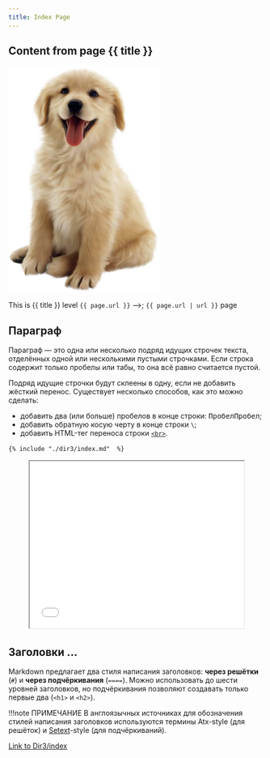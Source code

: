 ```yaml
---
title: Index Page
---
```

## Content from page {{ title }}

![Dog](../media/dog.png)

This is {{ title }} level `{{ page.url }}` -->; `{{ page.url | url }}` page

## Параграф

Параграф — это одна или несколько подряд идущих строчек текста, отделённых одной или несколькими пустыми строчками. Если строка содержит только пробелы или табы, то она всё равно считается пустой.

Подряд идущие строчки будут склеены в одну, если не добавить жёсткий перенос. Существует несколько способов, как это можно сделать:

- добавить два (или больше) пробелов в конце строки: <kbd>Пробел</kbd><kbd>Пробел</kbd>;
- добавить обратную косую черту в конце строки `\`;
- добавить HTML-тег переноса строки [`<br>`](/html/br/).

```md
{% include "./dir3/index.md"  %}
```

<figure class="example"><iframe title="Перенос строк" src="/dir3/index.md" height="330" width="100%"></iframe></figure>

## Заголовки ...

Markdown предлагает два стиля написания заголовков: **через решётки** (`#`) и **через подчёркивания** (`====`). Можно использовать до шести уровней заголовков, но подчёркивания позволяют создавать только первые два (`<h1>` и `<h2>`).

<aside>

!!!note ПРИМЕЧАНИЕ
   В англоязычных источниках для обозначения стилей написания заголовков используются термины Atx-style (для решёток) и [Setext](https://en.wikipedia.org/wiki/Setext)-style (для подчёркиваний).

</aside>

[Link to Dir3/index](/dir3/index.md#content-from-page)
